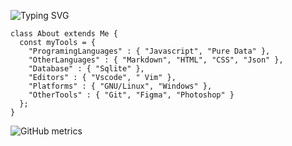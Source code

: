 ![Typing SVG](https://readme-typing-svg.demolab.com?font=Roboto+Mono&pause=1000&color=fd8c73&width=435&lines=Hi%2C+I'm+Bedirhan+Ugur;I'm+a+Creative+Developer.+;I'm+interested+in+Computer+Art.)

 

```
class About extends Me { 
  const myTools = {  
    "ProgramingLanguages" : { "Javascript", "Pure Data" },
    "OtherLanguages" : { "Markdown", "HTML", "CSS", "Json" },
    "Database" : { "Sqlite" },
    "Editors" : { "Vscode", " Vim" },
    "Platforms" : { "GNU/Linux", "Windows" },
    "OtherTools" : { "Git", "Figma", "Photoshop" }
  };
}
```
 
![GitHub metrics](https://metrics.lecoq.io/bedirxanugur)  


 
 

 
